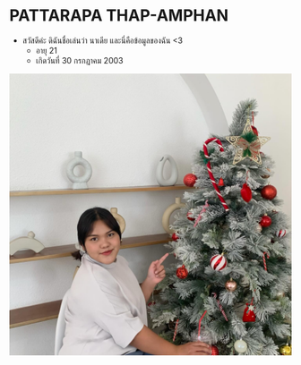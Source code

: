 # PATTARAPA THAP-AMPHAN

- สวัสดีค่ะ ดิฉันชื่อเล่นว่า นาเดีย และนี่คือข้อมูลของฉัน <3 
  - อายุ 21
  -  เกิดวันที่ 30 กรกฎาคม 2003


![myprofile](img/profile.jpg)

